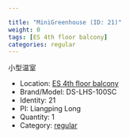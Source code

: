```yaml
---

title: "MiniGreenhouse (ID: 21)"
weight: 0
tags: [ES 4th floor balcony]
categories: regular
---
```


小型温室

<!--more-->



- Location: [ES 4th floor balcony](../../tags/es_4th_floor_balcony)
- Brand/Model: DS-LHS-100SC
- Identity: 21
- PI: Liangping Long
- Quantity: 1
- Category: [regular](../../categories/regular)







